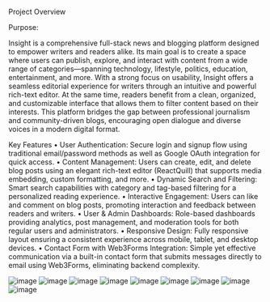 Project Overview

Purpose: 

Insight is a comprehensive full-stack news and blogging platform designed to empower writers and readers alike. Its main goal is to create a space where users can publish, explore, and interact with content from a wide range of categories—spanning technology, lifestyle, politics, education, entertainment, and more.
With a strong focus on usability, Insight offers a seamless editorial experience for writers through an intuitive and powerful rich-text editor. At the same time, readers benefit from a clean, organized, and customizable interface that allows them to filter content based on their interests.
This platform bridges the gap between professional journalism and community-driven blogs, encouraging open dialogue and diverse voices in a modern digital format.

Key Features
• User Authentication:
Secure login and signup flow using traditional email/password methods as well as Google OAuth integration for quick access.
• Content Management:
Users can create, edit, and delete blog posts using an elegant rich-text editor (ReactQuill) that supports media embedding, custom formatting, and more.
• Dynamic Search and Filtering:
Smart search capabilities with category and tag-based filtering for a personalized reading experience.
• Interactive Engagement:
Users can like and comment on blog posts, promoting interaction and feedback between readers and writers.
• User & Admin Dashboards:
Role-based dashboards providing analytics, post management, and moderation tools for both regular users and administrators.
• Responsive Design:
Fully responsive layout ensuring a consistent experience across mobile, tablet, and desktop devices.
• Contact Form with Web3Forms Integration:
Simple yet effective communication via a built-in contact form that submits messages directly to email using Web3Forms, eliminating backend complexity.

![image](https://github.com/user-attachments/assets/a8d8c098-29cc-4eb2-93fb-b3c0541297c7)
![image](https://github.com/user-attachments/assets/61db9915-27b3-462b-809e-e709cd97d73d)
![image](https://github.com/user-attachments/assets/272c0a66-5d80-4951-91b2-34d3b31fc4fb)
![image](https://github.com/user-attachments/assets/ec99c5b7-166b-49ff-bd1d-06e6dc44395b)
![image](https://github.com/user-attachments/assets/bf0d95e4-46b8-4326-ae07-16fe8dc428d5)
![image](https://github.com/user-attachments/assets/ffd93b95-60d6-4501-b005-f8fa3fc5ef5a)
![image](https://github.com/user-attachments/assets/332b80d2-fe83-46c4-841c-dbd810285e4f)
![image](https://github.com/user-attachments/assets/0eb62956-8180-497b-b888-015ac9c83ffe)
![image](https://github.com/user-attachments/assets/ec2cc358-9a0f-4dbc-b1bf-90be30a912aa)
